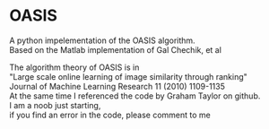 # OASIS  
A python impelementation of the OASIS algorithm.  
Based on the Matlab implementation of Gal Chechik, et al  
  
The algorithm theory of OASIS is in  
"Large scale online learning of image similarity through ranking"  
  Journal of Machine Learning Research 11 (2010) 1109-1135  
At the same time I referenced the code by Graham Taylor on github.  
I am a noob just starting,  
if you find an error in the code, please comment to me  
